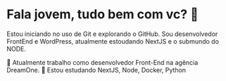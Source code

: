 # Fala jovem, tudo bem com vc? 👋

Estou iniciando no uso de Git e explorando o GitHub. Sou desenvolvedor FrontEnd e WordPress, atualmente estoudando NextJS e o submundo do NODE.

<!--
**netoliveira/netoliveira** is a ✨ _special_ ✨ repository because its `README.md` (this file) appears on your GitHub profile.

Here are some ideas to get you started:

-->

🔭 Atualmente trabalho como desenvolvedor Front-End na agência DreamOne.
🌱 Estou estudando NextJS, Node, Docker, Python

<!--
- 👯 I’m looking to collaborate on ...
- 🤔 I’m looking for help with ...
- 💬 Ask me about ...
- 📫 How to reach me: ...
- 😄 Pronouns: ...
- ⚡ Fun fact: ...
-->
